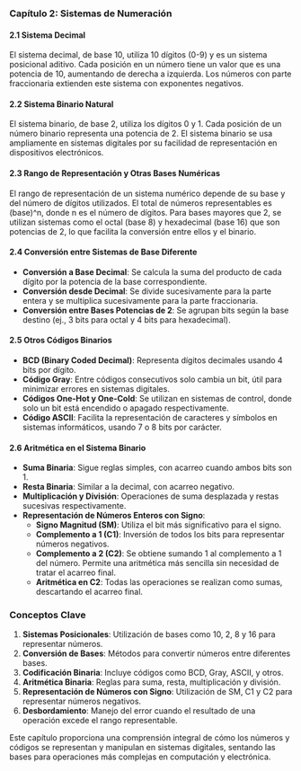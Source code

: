 ### Capítulo 2: Sistemas de Numeración

#### 2.1 Sistema Decimal
El sistema decimal, de base 10, utiliza 10 dígitos (0-9) y es un sistema posicional aditivo. Cada posición en un número tiene un valor que es una potencia de 10, aumentando de derecha a izquierda. Los números con parte fraccionaria extienden este sistema con exponentes negativos.

#### 2.2 Sistema Binario Natural
El sistema binario, de base 2, utiliza los dígitos 0 y 1. Cada posición de un número binario representa una potencia de 2. El sistema binario se usa ampliamente en sistemas digitales por su facilidad de representación en dispositivos electrónicos.

#### 2.3 Rango de Representación y Otras Bases Numéricas
El rango de representación de un sistema numérico depende de su base y del número de dígitos utilizados. El total de números representables es (base)^n, donde n es el número de dígitos. Para bases mayores que 2, se utilizan sistemas como el octal (base 8) y hexadecimal (base 16) que son potencias de 2, lo que facilita la conversión entre ellos y el binario.

#### 2.4 Conversión entre Sistemas de Base Diferente
- **Conversión a Base Decimal**: Se calcula la suma del producto de cada dígito por la potencia de la base correspondiente.
- **Conversión desde Decimal**: Se divide sucesivamente para la parte entera y se multiplica sucesivamente para la parte fraccionaria.
- **Conversión entre Bases Potencias de 2**: Se agrupan bits según la base destino (ej., 3 bits para octal y 4 bits para hexadecimal).

#### 2.5 Otros Códigos Binarios
- **BCD (Binary Coded Decimal)**: Representa dígitos decimales usando 4 bits por dígito.
- **Código Gray**: Entre códigos consecutivos solo cambia un bit, útil para minimizar errores en sistemas digitales.
- **Códigos One-Hot y One-Cold**: Se utilizan en sistemas de control, donde solo un bit está encendido o apagado respectivamente.
- **Código ASCII**: Facilita la representación de caracteres y símbolos en sistemas informáticos, usando 7 o 8 bits por carácter.

#### 2.6 Aritmética en el Sistema Binario
- **Suma Binaria**: Sigue reglas simples, con acarreo cuando ambos bits son 1.
- **Resta Binaria**: Similar a la decimal, con acarreo negativo.
- **Multiplicación y División**: Operaciones de suma desplazada y restas sucesivas respectivamente.
- **Representación de Números Enteros con Signo**:
  - **Signo Magnitud (SM)**: Utiliza el bit más significativo para el signo.
  - **Complemento a 1 (C1)**: Inversión de todos los bits para representar números negativos.
  - **Complemento a 2 (C2)**: Se obtiene sumando 1 al complemento a 1 del número. Permite una aritmética más sencilla sin necesidad de tratar el acarreo final.
  - **Aritmética en C2**: Todas las operaciones se realizan como sumas, descartando el acarreo final.

### Conceptos Clave
1. **Sistemas Posicionales**: Utilización de bases como 10, 2, 8 y 16 para representar números.
2. **Conversión de Bases**: Métodos para convertir números entre diferentes bases.
3. **Codificación Binaria**: Incluye códigos como BCD, Gray, ASCII, y otros.
4. **Aritmética Binaria**: Reglas para suma, resta, multiplicación y división.
5. **Representación de Números con Signo**: Utilización de SM, C1 y C2 para representar números negativos.
6. **Desbordamiento**: Manejo del error cuando el resultado de una operación excede el rango representable.

Este capítulo proporciona una comprensión integral de cómo los números y códigos se representan y manipulan en sistemas digitales, sentando las bases para operaciones más complejas en computación y electrónica.

